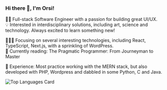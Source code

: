 ### Hi there 👋, I'm Orsi!

👷‍♀️  Full-stack Software Engineer with a passion for building great UI/UX. <br/>
💡  Interested in interdisciplinary solutions, including art, science and technology. 
Always excited to learn something new!

👩🏻‍💻  Focusing on several interesting technologies, including React, TypeScript, Next.js, with a sprinkling of WordPress. <br/>
📖  Currently reading: The Pragmatic Programmer: From Journeyman to Master

🌱  Experience:
Most practice working with the MERN stack, but also developed with PHP, Wordpress and dabbled in some Python, C and Java.


![Top Languages Card](https://github-readme-stats.vercel.app/api/top-langs/?username=orsolyalukacs&exclude_repo=liferay-portal,liferay-docs,OWXP,liferay-plugins&langs_count=12&count_private=true&hide=jupyter%20notebook,java&exclude_forks=true&layout=compact)

